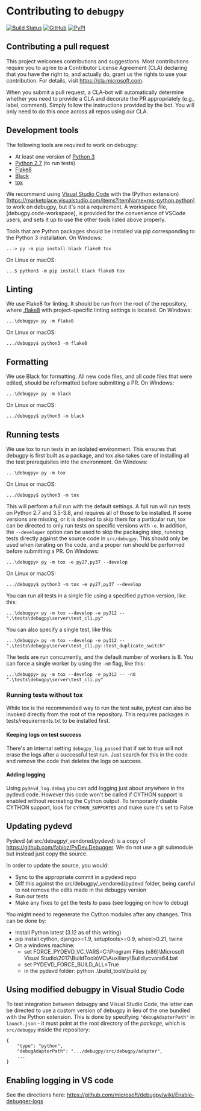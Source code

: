 # Contributing to `debugpy`

[![Build Status](https://dev.azure.com/debugpy/debugpy/_apis/build/status/debugpy-test-automation?branchName=main)](https://dev.azure.com/debugpy/debugpy/_build/latest?definitionId=1&branchName=main)
[![GitHub](https://img.shields.io/badge/license-MIT-brightgreen.svg)](https://raw.githubusercontent.com/microsoft/debugpy/main/LICENSE)
[![PyPI](https://img.shields.io/pypi/v/ptvsd.svg)](https://pypi.org/project/ptvsd/)


## Contributing a pull request
This project welcomes contributions and suggestions. Most contributions require you to agree to a
Contributor License Agreement (CLA) declaring that you have the right to, and actually do, grant us
the rights to use your contribution. For details, visit https://cla.microsoft.com.

When you submit a pull request, a CLA-bot will automatically determine whether you need to provide
a CLA and decorate the PR appropriately (e.g., label, comment). Simply follow the instructions
provided by the bot. You will only need to do this once across all repos using our CLA.

## Development tools

The following tools are required to work on debugpy:

- At least one version of [Python 3](https://www.python.org/downloads/)
- [Python 2.7](https://www.python.org/downloads/release/python-2717/) (to run tests)
- [Flake8](http://flake8.pycqa.org/en/stable/)
- [Black](https://black.readthedocs.io/en/stable/)
- [tox](https://tox.readthedocs.io/en/latest/)

We recommend using [Visual Studio Code](https://code.visualstudio.com/) with the (Python extension)[https://marketplace.visualstudio.com/items?itemName=ms-python.python] to work on debugpy, but it's not a requirement. A workspace file, [debugpy.code-workspace], is provided for the convenience of VSCode users, and sets it up to use the other tools listed above properly.

Tools that are Python packages should be installed via pip corresponding to the Python 3 installation. On Windows:
```
...> py -m pip install black flake8 tox
```
On Linux or macOS:
```
...$ python3 -m pip install black flake8 tox
```

## Linting
We use Flake8 for linting. It should be run from the root of the repository, where [.flake8](.flake8) with project-specific linting settings is located. On Windows:
```
...\debugpy> py -m flake8
```
On Linux or macOS:
```
.../debugpy$ python3 -m flake8
```

## Formatting
We use Black for formatting. All new code files, and all code files that were edited, should be reformatted before submitting a PR. On Windows:
```
...\debugpy> py -m black
```
On Linux or macOS:
```
.../debugpy$ python3 -m black
```

## Running tests

We use tox to run tests in an isolated environment. This ensures that debugpy is first built as a package, and tox also takes care of installing all the test prerequisites into the environment. On Windows:
```
...\debugpy> py -m tox
```
On Linux or macOS:
```
.../debugpy$ python3 -m tox
```
This will perform a full run with the default settings. A full run will run tests on Python 2.7 and 3.5-3.8, and requires all of those to be installed. If some versions are missing, or it is desired to skip them for a particular run, tox can be directed to only run tests on specific versions with `-e`. In addition, the `--developer` option can be used to skip the packaging step, running tests directly against the source code in `src/debugpy`. This should only be used when iterating on the code, and a proper run should be performed before submitting a PR. On Windows:
```
...\debugpy> py -m tox -e py27,py37 --develop
```
On Linux or macOS:
```
.../debugpy$ python3 -m tox -e py27,py37 --develop
```

You can run all tests in a single file using a specified python version, like this:
```
...\debugpy> py -m tox --develop -e py312 -- ".\tests\debugpy\server\test_cli.py"
```

You can also specify a single test, like this:
```
...\debugpy> py -m tox --develop -e py312 -- ".\tests\debugpy\server\test_cli.py::test_duplicate_switch"
```

The tests are run concurrently, and the default number of workers is 8. You can force a single worker by using the `-n0` flag, like this:
```
...\debugpy> py -m tox --develop -e py312 -- -n0 ".\tests\debugpy\server\test_cli.py"
```

### Running tests without tox

While tox is the recommended way to run the test suite, pytest can also be invoked directly from the root of the repository. This requires packages in tests/requirements.txt to be installed first.

#### Keeping logs on test success

There's an internal setting `debugpy_log_passed` that if set to true will not erase the logs after a successful test run. Just search for this in the code and remove the code that deletes the logs on success.

#### Adding logging

Using `pydevd_log.debug` you can add logging just about anywhere in the pydevd code. However this code won't be called if CYTHON support is enabled without recreating the Cython output. To temporarily disable CYTHON support, look for `CYTHON_SUPPORTED` and make sure it's set to False

## Updating pydevd

Pydevd (at src/debugpy/_vendored/pydevd) is a copy of https://github.com/fabioz/PyDev.Debugger. We do not use a git submodule but instead just copy the source. 

In order to update the source, you would:
- Sync to the appropriate commit in a pydevd repo
- Diff this against the src/debugpy/_vendored/pydevd folder, being careful to not remove the edits made in the debugpy version
- Run our tests
- Make any fixes to get the tests to pass (see logging on how to debug)

You might need to regenerate the Cython modules after any changes. This can be done by:

- Install Python latest (3.12 as of this writing)
- pip install cython, django>=1.9, setuptools>=0.9, wheel>0.21, twine
- On a windows machine:
  - set FORCE_PYDEVD_VC_VARS=C:\Program Files (x86)\Microsoft Visual Studio\2017\BuildTools\VC\Auxiliary\Build\vcvars64.bat
  - set PYDEVD_FORCE_BUILD_ALL=True
  - in the pydevd folder: python .\build_tools\build.py

## Using modified debugpy in Visual Studio Code
To test integration between debugpy and Visual Studio Code, the latter can be directed to use a custom version of debugpy in lieu of the one bundled with the Python extension. This is done by specifying `"debugAdapterPath"` in `launch.json` - it must point at the root directory of the *package*, which is `src/debugpy` inside the repository:

```json5
{
    "type": "python",
    "debugAdapterPath": ".../debugpy/src/debugpy/adapter",
    ...
}
```

## Enabling logging in VS code
See the directions here:
https://github.com/microsoft/debugpy/wiki/Enable-debugger-logs
